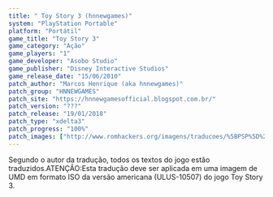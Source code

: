 ```yaml
---
title: " Toy Story 3 (hnnewgames)"
system: "PlayStation Portable"
platform: "Portátil"
game_title: "Toy Story 3"
game_category: "Ação"
game_players: "1"
game_developer: "Asobo Studio"
game_publisher: "Disney Interactive Studios"
game_release_date: "15/06/2010"
patch_author: "Marcos Henrique (aka hnnewgames)"
patch_group: "HNNEWGAMES"
patch_site: "https://hnnewgamesofficial.blogspot.com.br/"
patch_version: "???"
patch_release: "19/01/2018"
patch_type: "xdelta3"
patch_progress: "100%"
patch_images: ["http://www.romhackers.org/imagens/traducoes/%5BPSP%5D%20Toy%20Story%203%20-%20hnnewgames%20-%201.jpg","http://www.romhackers.org/imagens/traducoes/%5BPSP%5D%20Toy%20Story%203%20-%20hnnewgames%20-%202.jpg","http://www.romhackers.org/imagens/traducoes/%5BPSP%5D%20Toy%20Story%203%20-%20hnnewgames%20-%203.jpg"]
---
```

Segundo o autor da tradução, todos os textos do jogo estão traduzidos.ATENÇÃO:Esta tradução deve ser aplicada em uma imagem de UMD em formato ISO da versão americana (ULUS-10507) do jogo Toy Story 3.